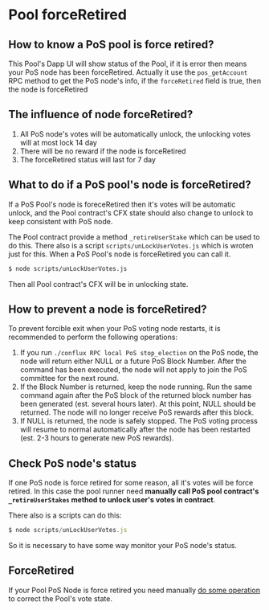 # Pool forceRetired

## How to know a PoS pool is force retired?

This Pool's Dapp UI will show status of the Pool, if it is error then means your PoS node has been forceRetired.
Actually it use the `pos_getAccount` RPC method to get the PoS node's info, if the `forceRetired` field is true, then the node is forceRetired

## The influence of node forceRetired?

1. All PoS node's votes will be automatically unlock, the unlocking votes will at most lock 14 day
2. There will be no reward if the node is forceRetired
3. The forceRetired status will last for 7 day

## What to do if a PoS pool's node is forceRetired?

If a PoS Pool's node is foreceRetired then it's votes will be automatic unlock, and the Pool contract's CFX state should also change to unlock to keep consistent with PoS node.

The Pool contract provide a method `_retireUserStake` which can be used to do this. There also is a script `scripts/unLockUserVotes.js` which is wroten just for this.
When a PoS Pool's node is forceRetired you can call it.

```sh
$ node scripts/unLockUserVotes.js
```

Then all Pool contract's CFX will be in unlocking state.

## How to prevent a node is forceRetired?

To prevent forcible exit when your PoS voting node restarts, it is recommended to perform the following operations:

1. If you run `./conflux RPC local PoS stop_election` on the PoS node, the node will return either NULL or a future PoS Block Number. After the command has been executed, the node will not apply to join the PoS committee for the next round.
2. If the Block Number is returned, keep the node running. Run the same command again after the PoS block of the returned block number has been generated (est. several hours later). At this point, NULL should be returned. The node will no longer receive PoS rewards after this block.
3. If NULL is returned, the node is safely stopped. The PoS voting process will resume to normal automatically after the node has been restarted (est. 2-3 hours to generate new PoS rewards).

## Check PoS node's status

If one PoS node is force retired for some reason, all it's votes will be force retired. In this case the pool runner need **manually call PoS pool contract's `_retireUserStakes` method to unlock user's votes in contract**.

There also is a scripts can do this:

```js
$ node scripts/unLockUserVotes.js
```

So it is necessary to have some way monitor your PoS node's status.

## ForceRetired

If your Pool PoS Node is force retired you need manually [do some operation](./PoolForceRetired.md) to correct the Pool's vote state.
